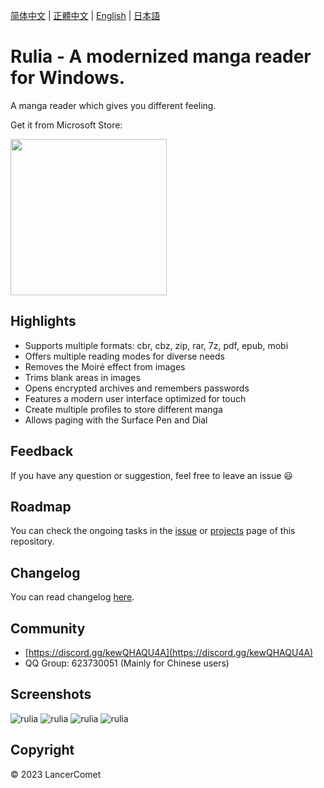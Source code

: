 [简体中文](README.CHS.md) | [正體中文](README.CHT.md) | [English](README.md) | [日本語](README.JPN.md)

# Rulia - A modernized manga reader for Windows.

A manga reader which gives you different feeling.

Get it from Microsoft Store:

<a href="https://apps.microsoft.com/store/detail/9MVVLRZWRXX8?cid=github&launch=true&mode=mini">
  <img src="https://get.microsoft.com/images/en-us%20dark.svg" width="250" />
</a>

## Highlights

 - Supports multiple formats: cbr, cbz, zip, rar, 7z, pdf, epub, mobi
 - Offers multiple reading modes for diverse needs
 - Removes the Moiré effect from images
 - Trims blank areas in images
 - Opens encrypted archives and remembers passwords
 - Features a modern user interface optimized for touch
 - Create multiple profiles to store different manga
 - Allows paging with the Surface Pen and Dial

## Feedback

If you have any question or suggestion, feel free to leave an issue 😃

## Roadmap

You can check the ongoing tasks in the [issue](https://github.com/LancerComet/RuliaReader/issues) or [projects](https://github.com/LancerComet/RuliaReader/projects) page of this repository.

## Changelog

You can read changelog [here](https://github.com/LancerComet/RuliaReader/blob/master/CHANGELOG.md).

## Community

 - [https://discord.gg/kewQHAQU4A](https://discord.gg/kewQHAQU4A)
 - QQ Group: 623730051 (Mainly for Chinese users)

## Screenshots

![rulia](/images/en-01.jpg)
![rulia](/images/en-02.jpg)
![rulia](/images/en-03.jpg)
![rulia](/images/en-04.jpg)

## Copyright

© 2023 LancerComet
